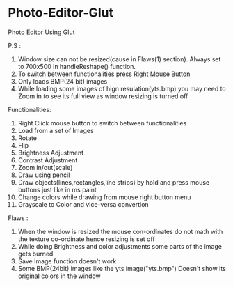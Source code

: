 # Photo-Editor-Glut
Photo Editor Using Glut

P.S : 
1. Window size can not be resized(cause in Flaws(1) section). Always set to 700x500 in handleReshape() function.
2. To switch between functionalities press Right Mouse Button
3. Only loads BMP(24 bit) images
4. While loading some images of hign resulation(yts.bmp) you may need to Zoom in to see its full view as window resizing is turned off

Functionalities:
1. Right Click mouse button to switch between functionalities
2. Load from a set of Images
3. Rotate
4. Flip
5. Brightness Adjustment
6. Contrast Adjustment
7. Zoom in/out(scale)
8. Draw using pencil
7. Draw objects(lines,rectangles,line strips) by hold and press mouse buttons just like in ms paint
8. Change colors while drawing from mouse right button menu
9. Grayscale to Color and vice-versa convertion

Flaws :
1. When the window is resized the mouse con-ordinates do not math with the texture co-ordinate hence resizing is set off
2. While doing Brightness and color adjustments some parts of the image gets burned
3. Save Image function doesn't work
4. Some BMP(24bit) images like the yts image("yts.bmp") Doesn't show its original colors in the window
